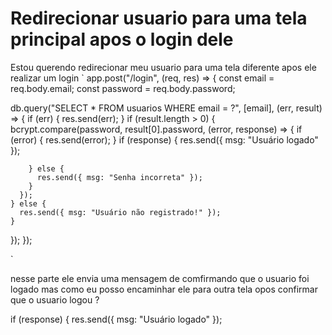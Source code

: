 
# Redirecionar usuario para uma tela principal apos o login dele

Estou querendo redirecionar meu usuario para uma tela diferente apos ele realizar um login
`
app.post("/login", (req, res) => {
  const email = req.body.email;
  const password = req.body.password;

  db.query("SELECT * FROM usuarios WHERE email = ?", [email], (err, result) => {
    if (err) {
      res.send(err);
    }
    if (result.length > 0) {
      bcrypt.compare(password, result[0].password, (error, response) => {
        if (error) {
          res.send(error);
        }
        if (response) {
          res.send({ msg: "Usuário logado" });
          
        } else {
          res.send({ msg: "Senha incorreta" });
        }
      });
    } else {
      res.send({ msg: "Usuário não registrado!" });
    }
  });
});

`

nesse  parte ele envia uma mensagem de comfirmando que o usuario foi logado mas como eu posso encaminhar ele para outra tela opos confirmar que o usuario logou ?

if (response) {
res.send({ msg: "Usuário logado" });


        